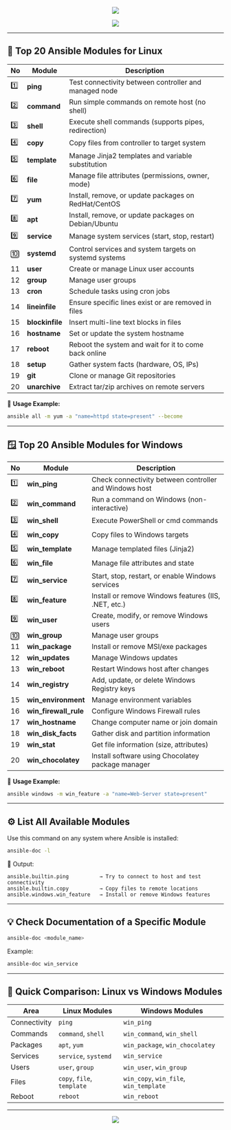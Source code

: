 <!-- HEADER -->
<p align="center">
  <img src="https://capsule-render.vercel.app/api?type=waving&color=0:0A192F,100:1E90FF&height=200&section=header&text=🧩%20Ansible%20Modules%20for%20Linux%20%26%20Windows&fontSize=32&fontColor=ffffff&animation=twinkling"/>
</p>

<p align="center">
  <img src="https://readme-typing-svg.herokuapp.com?duration=3500&pause=800&color=1E90FF&center=true&vCenter=true&width=900&lines=Comprehensive+List+of+Linux+and+Windows+Modules;For+Configuration%2C+Deployment%2C+and+Automation"/>
</p>

---

## 🐧 **Top 20 Ansible Modules for Linux**

| No | Module | Description |
|----|---------|--------------|
| 1️⃣ | **ping** | Test connectivity between controller and managed node |
| 2️⃣ | **command** | Run simple commands on remote host (no shell) |
| 3️⃣ | **shell** | Execute shell commands (supports pipes, redirection) |
| 4️⃣ | **copy** | Copy files from controller to target system |
| 5️⃣ | **template** | Manage Jinja2 templates and variable substitution |
| 6️⃣ | **file** | Manage file attributes (permissions, owner, mode) |
| 7️⃣ | **yum** | Install, remove, or update packages on RedHat/CentOS |
| 8️⃣ | **apt** | Install, remove, or update packages on Debian/Ubuntu |
| 9️⃣ | **service** | Manage system services (start, stop, restart) |
| 🔟 | **systemd** | Control services and system targets on systemd systems |
| 11 | **user** | Create or manage Linux user accounts |
| 12 | **group** | Manage user groups |
| 13 | **cron** | Schedule tasks using cron jobs |
| 14 | **lineinfile** | Ensure specific lines exist or are removed in files |
| 15 | **blockinfile** | Insert multi-line text blocks in files |
| 16 | **hostname** | Set or update the system hostname |
| 17 | **reboot** | Reboot the system and wait for it to come back online |
| 18 | **setup** | Gather system facts (hardware, OS, IPs) |
| 19 | **git** | Clone or manage Git repositories |
| 20 | **unarchive** | Extract tar/zip archives on remote servers |

📘 **Usage Example:**
```bash
ansible all -m yum -a "name=httpd state=present" --become
```

---

## 🪟 **Top 20 Ansible Modules for Windows**

| No | Module | Description |
|----|---------|--------------|
| 1️⃣ | **win_ping** | Check connectivity between controller and Windows host |
| 2️⃣ | **win_command** | Run a command on Windows (non-interactive) |
| 3️⃣ | **win_shell** | Execute PowerShell or cmd commands |
| 4️⃣ | **win_copy** | Copy files to Windows targets |
| 5️⃣ | **win_template** | Manage templated files (Jinja2) |
| 6️⃣ | **win_file** | Manage file attributes and state |
| 7️⃣ | **win_service** | Start, stop, restart, or enable Windows services |
| 8️⃣ | **win_feature** | Install or remove Windows features (IIS, .NET, etc.) |
| 9️⃣ | **win_user** | Create, modify, or remove Windows users |
| 🔟 | **win_group** | Manage user groups |
| 11 | **win_package** | Install or remove MSI/exe packages |
| 12 | **win_updates** | Manage Windows updates |
| 13 | **win_reboot** | Restart Windows host after changes |
| 14 | **win_registry** | Add, update, or delete Windows Registry keys |
| 15 | **win_environment** | Manage environment variables |
| 16 | **win_firewall_rule** | Configure Windows Firewall rules |
| 17 | **win_hostname** | Change computer name or join domain |
| 18 | **win_disk_facts** | Gather disk and partition information |
| 19 | **win_stat** | Get file information (size, attributes) |
| 20 | **win_chocolatey** | Install software using Chocolatey package manager |

📘 **Usage Example:**
```bash
ansible windows -m win_feature -a "name=Web-Server state=present"
```

---

## ⚙️ **List All Available Modules**
Use this command on any system where Ansible is installed:
```bash
ansible-doc -l
```
📘 Output:
```
ansible.builtin.ping          → Try to connect to host and test connectivity
ansible.builtin.copy          → Copy files to remote locations
ansible.windows.win_feature   → Install or remove Windows features
```

---

## 💡 **Check Documentation of a Specific Module**
```bash
ansible-doc <module_name>
```
Example:
```bash
ansible-doc win_service
```

---

## 🧠 **Quick Comparison: Linux vs Windows Modules**

| Area | Linux Modules | Windows Modules |
|------|----------------|-----------------|
| Connectivity | `ping` | `win_ping` |
| Commands | `command`, `shell` | `win_command`, `win_shell` |
| Packages | `apt`, `yum` | `win_package`, `win_chocolatey` |
| Services | `service`, `systemd` | `win_service` |
| Users | `user`, `group` | `win_user`, `win_group` |
| Files | `copy`, `file`, `template` | `win_copy`, `win_file`, `win_template` |
| Reboot | `reboot` | `win_reboot` |

---

<p align="center">
  <img src="https://capsule-render.vercel.app/api?type=waving&color=0:1E90FF,100:0A192F&height=140&section=footer"/>
</p>
